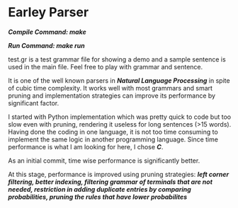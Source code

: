 # Earley Parser

***Compile Command: make***

***Run Command: make run***

test.gr is a test grammar file for showing a demo and a sample sentence is used in the main file. Feel free to play with grammar and sentence.

It is one of the well known parsers in ***Natural Language Processing*** in spite of cubic time complexity. It works well with most grammars and smart pruning and implementation strategies can improve its performance by significant factor.

I started with Python implementation which was pretty quick to code but too slow even with pruning, rendering it useless for long sentences (>15 words). Having done the coding in one language, it is not too time consuming to implement the same logic in another programming language. Since time performance is what I am looking for here, I chose ***C***.

As an initial commit, time wise performance is significantly better.

At this stage, performance is improved using pruning strategies:
***left corner filtering, better indexing, filtering grammar of terminals that are not needed, restriction in adding duplicate entries by comparing probabilities, pruning the rules that have lower probabilites***
